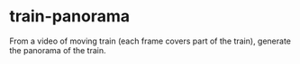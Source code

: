 # train-panorama

From a video of moving train (each frame covers part of the train), generate the panorama of the train.

